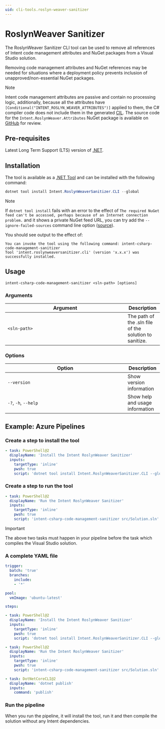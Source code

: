 ```yaml
---
uid: cli-tools.roslyn-weaver-sanitizer
---
```

<!-- Workaround to align the column widths consistently -->
<style>
table th:first-of-type {
    width: 375px;
}
</style>

# RoslynWeaver Sanitizer

The RoslynWeaver Sanitizer CLI tool can be used to remove all references of Intent code management attributes and NuGet packages from a Visual Studio solution.

Removing code management attributes and NuGet references may be needed for situations where a deployment policy prevents inclusion of unapproved/non-essential NuGet packages.

> [!NOTE]
> Intent code management attributes are passive and contain no processing logic, additionally, because all the attributes have `[Conditional("INTENT_ROSLYN_WEAVER_ATTRIBUTES")]` applied to them, the C# compiler code does not include them in the generated [CIL](https://en.wikipedia.org/wiki/Common_Intermediate_Language). The source code for the `Intent.RoslynWeaver.Attributes` NuGet package is available on [GitHub](https://github.com/IntentArchitect/Intent.RoslynWeaver.Attributes) for review.

## Pre-requisites

Latest Long Term Support (LTS) version of [.NET](https://dotnet.microsoft.com/download).

## Installation

The tool is available as a [.NET Tool](https://docs.microsoft.com/dotnet/core/tools/global-tools) and can be installed with the following command:

```powershell
dotnet tool install Intent.RoslynWeaverSanitizer.CLI --global
```

> [!NOTE]
> If `dotnet tool install` fails with an error to the effect of `The required NuGet feed can't be accessed, perhaps because of an Internet connection problem.` and it shows a private NuGet feed URL, you can try add the `--ignore-failed-sources` command line option ([source](https://learn.microsoft.com/dotnet/core/tools/troubleshoot-usage-issues#nuget-feed-cant-be-accessed)).

You should see output to the effect of:

```text
You can invoke the tool using the following command: intent-csharp-code-management-sanitizer
Tool 'intent.roslynweaversanitizer.cli' (version 'x.x.x') was successfully installed.
```

## Usage

`intent-csharp-code-management-sanitizer <sln-path> [options]`

### Arguments

|Argument|Description|
|-|-|
|`<sln-path>`         |The path of the .sln file of the solution to sanitize.|

### Options

|Option|Description|
|-|-|
|`--version`          |Show version information|
|`-?`, `-h`, `--help` |Show help and usage information|

## Example: Azure Pipelines

### Create a step to install the tool

```yml
- task: PowerShell@2
  displayName: 'Install the Intent RoslynWeaver Sanitizer'
  inputs:
    targetType: 'inline'
    pwsh: true
    script: 'dotnet tool install Intent.RoslynWeaverSanitizer.CLI --global'
```

### Create a step to run the tool

```yml
- task: PowerShell@2
  displayName: 'Run the Intent RoslynWeaver Sanitizer'
  inputs:
    targetType: 'inline'
    pwsh: true
    script: 'intent-csharp-code-management-sanitizer src/Solution.sln'
```

> [!IMPORTANT]
> The above two tasks must happen in your pipeline before the task which compiles the Visual Studio solution.

### A complete YAML file

```yml
trigger:
  batch: 'true'
  branches:
    include:
    - '*'

pool:
  vmImage: 'ubuntu-latest'

steps:

- task: PowerShell@2
  displayName: 'Install the Intent RoslynWeaver Sanitizer'
  inputs:
    targetType: 'inline'
    pwsh: true
    script: 'dotnet tool install Intent.RoslynWeaverSanitizer.CLI --global'

- task: PowerShell@2
  displayName: 'Run the Intent RoslynWeaver Sanitizer'
  inputs:
    targetType: 'inline'
    pwsh: true
    script: 'intent-csharp-code-management-sanitizer src/Solution.sln'

- task: DotNetCoreCLI@2
  displayName: 'dotnet publish'
  inputs:
    command: 'publish'
```

### Run the pipeline

When you run the pipeline, it will install the tool, run it and then compile the solution without any Intent dependencies.
